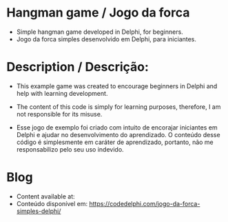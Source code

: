 # Hangman game / Jogo da forca
- Simple hangman game developed in Delphi, for beginners.
- Jogo da forca simples desenvolvido em Delphi, para iniciantes.

# Description / Descrição:
- This example game was created to encourage beginners in Delphi and help with learning development.
- The content of this code is simply for learning purposes, therefore, I am not responsible for its misuse.

- Esse jogo de exemplo foi criado com intuito de encorajar iniciantes em Delphi e ajudar no desenvolvimento do aprendizado.
O conteúdo desse código é simplesmente em caráter de aprendizado, portanto, não me responsabilizo pelo seu uso indevido.

# Blog
- Content available at:
- Conteúdo disponível em:
  https://codedelphi.com/jogo-da-forca-simples-delphi/
  

